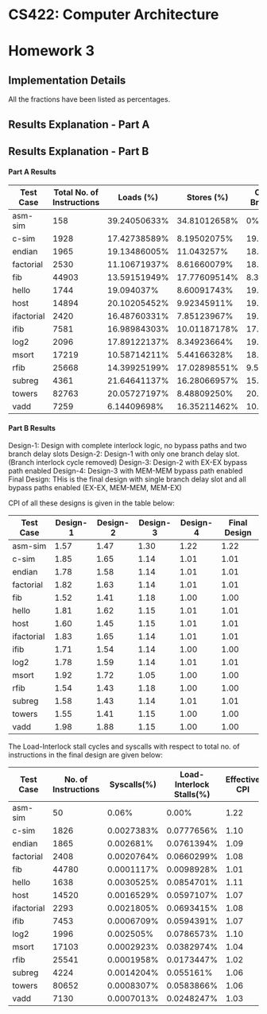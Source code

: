 # CS422: Computer Architecture
# Homework 3 

## Implementation Details

All the fractions have been listed as percentages.
<div style="page-break-after: always;"></div>

## Results Explanation - Part A

## Results Explanation - Part B

#### Part A Results

| Test Case    | Total No. of Instructions | Loads (%) | Stores (%) | Conditional Branches (%) |
|--------------|-----------|------------|------------|------------|
| asm-sim      | 158   | 39.24050633% | 34.81012658% | 0% |
| c-sim| 1928  | 17.42738589% | 8.19502075%  | 19.29460581% |
| endian       | 1965  | 19.13486005% | 11.043257%   | 18.01526717% |
| factorial    | 2530  | 11.10671937% | 8.61660079%  | 18.41897233% |
| fib  | 44903 | 13.59151949% | 17.77609514% | 8.34465403%  |
| hello| 1744  | 19.094037%   | 8.60091743%  | 19.61009174% |
| host | 14894 | 20.10205452% | 9.92345911%  | 19.22250571% |
| ifactorial   | 2420  | 16.48760331% | 7.85123967%  | 19.25619835% |
| ifib | 7581  | 16.98984303% | 10.01187178% | 17.50428703% |
| log2 | 2096  | 17.89122137% | 8.34923664%  | 19.60877863% |
| msort| 17219 | 10.58714211% | 5.44166328%  | 18.12532667% |
| rfib | 25668 | 14.39925199% | 17.02898551% | 9.51379149% |
| subreg       | 4361  | 21.64641137% | 16.28066957% | 15.59275395% |
| towers       | 82763 | 20.05727197% | 8.48809250%  | 20.54299327% |
| vadd | 7259  | 6.14409698%  | 16.35211462% | 10.57996969% |

#### Part B Results

Design-1: Design with complete interlock logic, no bypass paths and two branch delay slots
Design-2: Design-1 with only one branch delay slot. (Branch interlock cycle removed)
Design-3: Design-2 with EX-EX bypass path enabled
Design-4: Design-3 with MEM-MEM bypass path enabled
Final Design: THis is the final design with single branch delay slot and all bypass paths enabled (EX-EX, MEM-MEM, MEM-EX)

CPI of all these designs is given in the table below:

| Test Case  | Design-1 | Design-2 | Design-3 | Design-4 | Final Design |
|------------|----------|----------|----------|----------|--------------|
| asm-sim    | 1.57 | 1.47 | 1.30 | 1.22 | 1.22 |
| c-sim      | 1.85 | 1.65 | 1.14 | 1.01 | 1.01 |
| endian     | 1.78 | 1.58 | 1.14 | 1.01 | 1.01 |
| factorial  | 1.82 | 1.63 | 1.14 | 1.01 | 1.01 |
| fib        | 1.52 | 1.41 | 1.18 | 1.00 | 1.00 |
| hello      | 1.81 | 1.62 | 1.15 | 1.01 | 1.01 |
| host       | 1.60 | 1.45 | 1.15 | 1.01 | 1.01 |
| ifactorial | 1.83 | 1.65 | 1.14 | 1.01 | 1.01 |
| ifib       | 1.71 | 1.54 | 1.14 | 1.00 | 1.00 |
| log2       | 1.78 | 1.59 | 1.14 | 1.01 | 1.01 |
| msort      | 1.92 | 1.72 | 1.05 | 1.00 | 1.00 |
| rfib       | 1.54 | 1.43 | 1.18 | 1.00 | 1.00 |
| subreg     | 1.58 | 1.43 | 1.14 | 1.01 | 1.01 |
| towers     | 1.55 | 1.41 | 1.15 | 1.00 | 1.00 |
| vadd       | 1.98 | 1.88 | 1.15 | 1.00 | 1.00 |

The Load-Interlock stall cycles and syscalls with respect to total no. of instructions in the final design are given below:

| Test Case  | No. of Instructions | Syscalls(%) | Load-Interlock Stalls(%) | Effective CPI |
|------------|---------------------|-------------|-------------|------------|
| asm-sim    | 50    | 0.06%      | 0.00%      | 1.22 |
| c-sim      | 1826  | 0.0027383% | 0.0777656% | 1.10 |
| endian     | 1865  | 0.002681%  | 0.0761394% | 1.09 |
| factorial  | 2408  | 0.0020764% | 0.0660299% | 1.08 |
| fib        | 44780 | 0.0001117% | 0.0098928% | 1.01 |
| hello      | 1638  | 0.0030525% | 0.0854701% | 1.11 |
| host       | 14520 | 0.0016529% | 0.0597107% | 1.07 |
| ifactorial | 2293  | 0.0021805% | 0.0693415% | 1.08 |
| ifib       | 7453  | 0.0006709% | 0.0594391% | 1.07 |
| log2       | 1996  | 0.002505%  | 0.0786573% | 1.10 |
| msort      | 17103 | 0.0002923% | 0.0382974% | 1.04 |
| rfib       | 25541 | 0.0001958% | 0.0173447% | 1.02 |
| subreg     | 4224  | 0.0014204% | 0.055161%  | 1.06 |
| towers     | 80652 | 0.0008307% | 0.0583866% | 1.06 |
| vadd       | 7130  | 0.0007013% | 0.0248247% | 1.03 |



